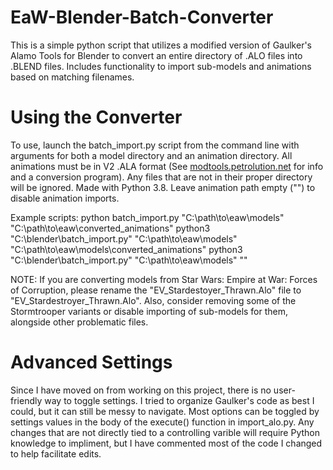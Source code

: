 # EaW-Blender-Batch-Converter
This is a simple python script that utilizes a modified version of Gaulker's Alamo Tools for Blender to convert an entire directory of .ALO files into .BLEND files. Includes functionality to import sub-models and animations based on matching filenames.

# Using the Converter
To use, launch the batch_import.py script from the command line with arguments for both a model directory and an animation directory. All animations must be in V2 .ALA format (See [modtools.petrolution.net](modtools.petrolution.net) for info and a conversion program). Any files that are not in their proper directory will be ignored. Made with Python 3.8. Leave animation path empty ("") to disable animation imports.

Example scripts:
python batch_import.py "C:\path\to\eaw\models" "C:\path\to\eaw\converted_animations"
python3 "C:\blender\batch_import.py" "C:\path\to\eaw\models" "C:\path\to\eaw\models\converted_animations"
python3 "C:\blender\batch_import.py" "C:\path\to\eaw\models" ""

NOTE: If you are converting models from Star Wars: Empire at War: Forces of Corruption, please rename the "EV_Stardestoyer_Thrawn.Alo" file to "EV_Stardestroyer_Thrawn.Alo". Also, consider removing some of the Stormtrooper variants or disable importing of sub-models for them, alongside other problematic files. 

# Advanced Settings
Since I have moved on from working on this project, there is no user-friendly way to toggle settings. I tried to organize Gaulker's code as best I could, but it can still be messy to navigate. Most options can be toggled by settings values in the body of the execute() function in import_alo.py. Any changes that are not directly tied to a controlling varible will require Python knowledge to impliment, but I have commented most of the code I changed to help facilitate edits.
